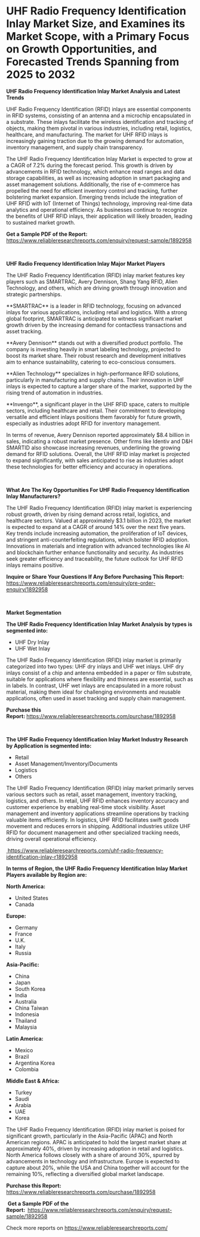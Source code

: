 <p><h1>UHF Radio Frequency Identification Inlay Market Size, and Examines its Market Scope, with a Primary Focus on Growth Opportunities, and Forecasted Trends Spanning from 2025 to 2032</h1></p><p><strong>UHF Radio Frequency Identification Inlay Market Analysis and Latest Trends</strong></p>
<p><p>UHF Radio Frequency Identification (RFID) inlays are essential components in RFID systems, consisting of an antenna and a microchip encapsulated in a substrate. These inlays facilitate the wireless identification and tracking of objects, making them pivotal in various industries, including retail, logistics, healthcare, and manufacturing. The market for UHF RFID inlays is increasingly gaining traction due to the growing demand for automation, inventory management, and supply chain transparency.</p><p>The UHF Radio Frequency Identification Inlay Market is expected to grow at a CAGR of 7.2% during the forecast period. This growth is driven by advancements in RFID technology, which enhance read ranges and data storage capabilities, as well as increasing adoption in smart packaging and asset management solutions. Additionally, the rise of e-commerce has propelled the need for efficient inventory control and tracking, further bolstering market expansion. Emerging trends include the integration of UHF RFID with IoT (Internet of Things) technology, improving real-time data analytics and operational efficiency. As businesses continue to recognize the benefits of UHF RFID inlays, their application will likely broaden, leading to sustained market growth.</p></p>
<p><strong>Get a Sample PDF of the Report:&nbsp;</strong> <a href="https://www.reliableresearchreports.com/enquiry/request-sample/1892958?utm_campaign=2219&utm_medium=2&utm_source=Github&utm_content=ia&utm_term=28032025&utm_id=uhf-radio-frequency-identification-inlay">https://www.reliableresearchreports.com/enquiry/request-sample/1892958</a></p>
<p>&nbsp;</p>
<p><strong>UHF Radio Frequency Identification Inlay Major Market Players</strong></p>
<p><p>The UHF Radio Frequency Identification (RFID) inlay market features key players such as SMARTRAC, Avery Dennison, Shang Yang RFID, Alien Technology, and others, which are driving growth through innovation and strategic partnerships.</p><p>**SMARTRAC** is a leader in RFID technology, focusing on advanced inlays for various applications, including retail and logistics. With a strong global footprint, SMARTRAC is anticipated to witness significant market growth driven by the increasing demand for contactless transactions and asset tracking. </p><p>**Avery Dennison** stands out with a diversified product portfolio. The company is investing heavily in smart labeling technology, projected to boost its market share. Their robust research and development initiatives aim to enhance sustainability, catering to eco-conscious consumers.</p><p>**Alien Technology** specializes in high-performance RFID solutions, particularly in manufacturing and supply chains. Their innovation in UHF inlays is expected to capture a larger share of the market, supported by the rising trend of automation in industries.</p><p>**Invengo**, a significant player in the UHF RFID space, caters to multiple sectors, including healthcare and retail. Their commitment to developing versatile and efficient inlays positions them favorably for future growth, especially as industries adopt RFID for inventory management.</p><p>In terms of revenue, Avery Dennison reported approximately $8.4 billion in sales, indicating a robust market presence. Other firms like Identiv and D&H SMARTID also showcase increasing revenues, underlining the growing demand for RFID solutions. Overall, the UHF RFID inlay market is projected to expand significantly, with sales anticipated to rise as industries adopt these technologies for better efficiency and accuracy in operations.</p></p>
<p>&nbsp;</p>
<p><strong>What Are The Key Opportunities For UHF Radio Frequency Identification Inlay Manufacturers?</strong></p>
<p><p>The UHF Radio Frequency Identification (RFID) inlay market is experiencing robust growth, driven by rising demand across retail, logistics, and healthcare sectors. Valued at approximately $3.1 billion in 2023, the market is expected to expand at a CAGR of around 14% over the next five years. Key trends include increasing automation, the proliferation of IoT devices, and stringent anti-counterfeiting regulations, which bolster RFID adoption. Innovations in materials and integration with advanced technologies like AI and blockchain further enhance functionality and security. As industries seek greater efficiency and traceability, the future outlook for UHF RFID inlays remains positive.</p></p>
<p><strong>Inquire or Share Your Questions If Any Before Purchasing This Report:</strong> <a href="https://www.reliableresearchreports.com/enquiry/pre-order-enquiry/1892958?utm_campaign=2219&utm_medium=2&utm_source=Github&utm_content=ia&utm_term=28032025&utm_id=uhf-radio-frequency-identification-inlay">https://www.reliableresearchreports.com/enquiry/pre-order-enquiry/1892958</a></p>
<p>&nbsp;</p>
<p><strong>Market Segmentation</strong></p>
<p><strong>The UHF Radio Frequency Identification Inlay Market Analysis by types is segmented into:</strong></p>
<p><ul><li>UHF Dry Inlay</li><li>UHF Wet Inlay</li></ul></p>
<p><p>The UHF Radio Frequency Identification (RFID) inlay market is primarily categorized into two types: UHF dry inlays and UHF wet inlays. UHF dry inlays consist of a chip and antenna embedded in a paper or film substrate, suitable for applications where flexibility and thinness are essential, such as in labels. In contrast, UHF wet inlays are encapsulated in a more robust material, making them ideal for challenging environments and reusable applications, often used in asset tracking and supply chain management.</p></p>
<p><strong>Purchase this Report:&nbsp;</strong><a href="https://www.reliableresearchreports.com/purchase/1892958?utm_campaign=2219&utm_medium=2&utm_source=Github&utm_content=ia&utm_term=28032025&utm_id=uhf-radio-frequency-identification-inlay">https://www.reliableresearchreports.com/purchase/1892958</a></p>
<p>&nbsp;</p>
<p><strong>The UHF Radio Frequency Identification Inlay Market Industry Research by Application is segmented into:</strong></p>
<p><ul><li>Retail</li><li>Asset Management/Inventory/Documents</li><li>Logistics</li><li>Others</li></ul></p>
<p><p>The UHF Radio Frequency Identification (RFID) inlay market primarily serves various sectors such as retail, asset management, inventory tracking, logistics, and others. In retail, UHF RFID enhances inventory accuracy and customer experience by enabling real-time stock visibility. Asset management and inventory applications streamline operations by tracking valuable items efficiently. In logistics, UHF RFID facilitates swift goods movement and reduces errors in shipping. Additional industries utilize UHF RFID for document management and other specialized tracking needs, driving overall operational efficiency.</p></p>
<p><a href="https://www.reliableresearchreports.com/uhf-radio-frequency-identification-inlay-r1892958?utm_campaign=2219&utm_medium=2&utm_source=Github&utm_content=ia&utm_term=28032025&utm_id=uhf-radio-frequency-identification-inlay">&nbsp;https://www.reliableresearchreports.com/uhf-radio-frequency-identification-inlay-r1892958</a></p>
<p><strong>In terms of Region, the UHF Radio Frequency Identification Inlay Market Players available by Region are:</strong></p>
<p>
    <p> <strong> North America: </strong>
        <ul>
            <li>United States</li>
            <li>Canada</li>
        </ul>
        </p> 
    <p> <strong> Europe: </strong>
        <ul>
            <li>Germany</li>
            <li>France</li>
            <li>U.K.</li>
            <li>Italy</li>
            <li>Russia</li>
        </ul>
        </p> 
    <p> <strong> Asia-Pacific: </strong>
        <ul>
            <li>China</li>
            <li>Japan</li>
            <li>South Korea</li>
            <li>India</li>
            <li>Australia</li>
            <li>China Taiwan</li>
            <li>Indonesia</li>
            <li>Thailand</li>
            <li>Malaysia</li>
        </ul>
        </p> 
    <p> <strong> Latin America: </strong>
        <ul>
            <li>Mexico</li>
            <li>Brazil</li>
            <li>Argentina Korea</li>
            <li>Colombia</li>
        </ul>
        </p> 
    <p> <strong> Middle East & Africa: </strong>
        <ul>
            <li>Turkey</li>
            <li>Saudi</li>
            <li>Arabia</li>
            <li>UAE</li>
            <li>Korea</li>
        </ul>
    </p>
    </p>
<p><p>The UHF Radio Frequency Identification (RFID) inlay market is poised for significant growth, particularly in the Asia-Pacific (APAC) and North American regions. APAC is anticipated to hold the largest market share at approximately 40%, driven by increasing adoption in retail and logistics. North America follows closely with a share of around 30%, spurred by advancements in technology and infrastructure. Europe is expected to capture about 20%, while the USA and China together will account for the remaining 10%, reflecting a diversified global market landscape.</p></p>
<p><strong>Purchase this Report: </strong><a href="https://www.reliableresearchreports.com/purchase/1892958?utm_campaign=2219&utm_medium=2&utm_source=Github&utm_content=ia&utm_term=28032025&utm_id=uhf-radio-frequency-identification-inlay">https://www.reliableresearchreports.com/purchase/1892958</a></p>
<p>&nbsp;<strong>Get a Sample PDF of the Report:&nbsp;&nbsp;</strong><a href="https://www.reliableresearchreports.com/enquiry/request-sample/1892958?utm_campaign=2219&utm_medium=2&utm_source=Github&utm_content=ia&utm_term=28032025&utm_id=uhf-radio-frequency-identification-inlay">https://www.reliableresearchreports.com/enquiry/request-sample/1892958</a></p>
<p><strong></strong></p>
<p>Check more reports on <a href="https://www.reliableresearchreports.com/?utm_campaign=2219&utm_medium=2&utm_source=Github&utm_content=ia&utm_term=28032025&utm_id=uhf-radio-frequency-identification-inlay">https://www.reliableresearchreports.com/</a></p>